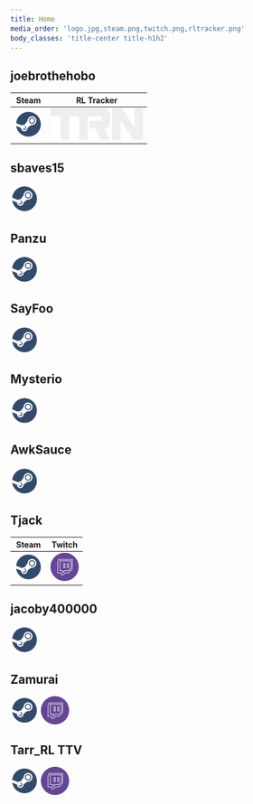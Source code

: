 ```yaml
---
title: Home
media_order: 'logo.jpg,steam.png,twitch.png,rltracker.png'
body_classes: 'title-center title-h1h2'
---
```


## joebrothehobo
|Steam|RL Tracker|
|-|-|
|[![steam](./steam.png)](https://steamcommunity.com/id/joebrothehobo)|[![rltracker](./rltracker.png)](https://rocketleague.tracker.network/profile/steam/joebrothehobo)|

## sbaves15
[![steam](./steam.png)](https://steamcommunity.com/id/sbaves15)

## Panzu
[![steam](./steam.png)](https://steamcommunity.com/id/Panzukai)

## SayFoo
[![steam](./steam.png)](https://steamcommunity.com/id/brad104805)

## Mysterio
[![steam](./steam.png)](https://steamcommunity.com/id/therealandrewray)

## AwkSauce
[![steam](./steam.png)](https://steamcommunity.com/id/AwkSauce)

## Tjack
| Steam | Twitch|
|-|-|
|[![steam](./steam.png)](https://steamcommunity.com/id/tjacktv)|[![twitch](./twitch.png)](https://www.twitch.tv/tjack)|

## jacoby400000
[![steam](./steam.png)](https://steamcommunity.com/id/jacoby400000)

## Zamurai
[![steam](./steam.png)](https://steamcommunity.com/profiles/76561199032663170)
[![twitch](./twitch.png)](https://www.twitch.tv/zamurai_zack)


## Tarr_RL TTV
[![steam](./steam.png)](https://steamcommunity.com/profiles/76561198867024835)
[![twitch](./twitch.png)](https://www.twitch.tv/tarr_rl)
